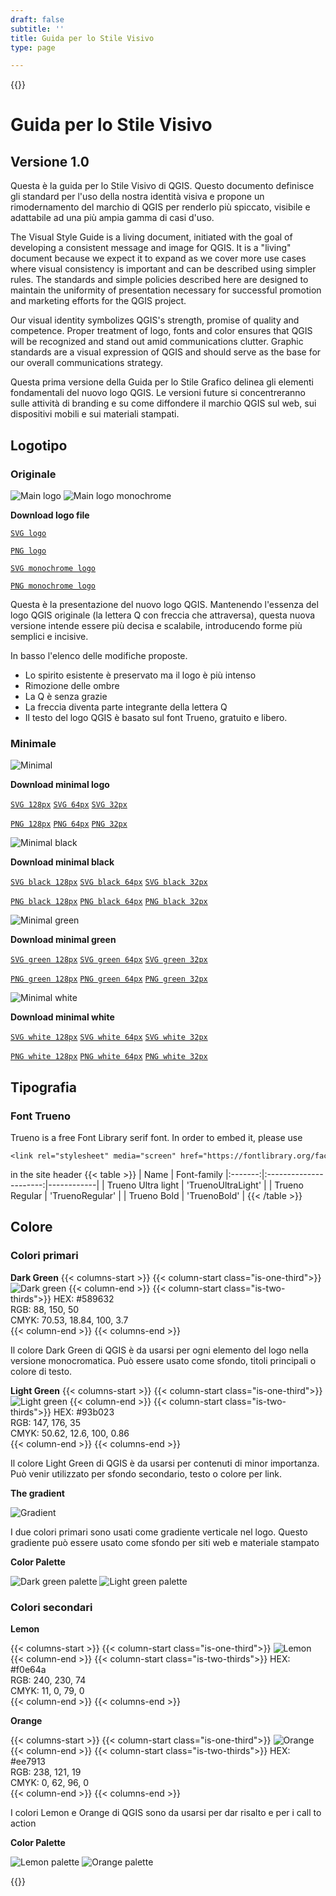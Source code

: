 ```yaml
---
draft: false
subtitle: ''
title: Guida per lo Stile Visivo
type: page

---
```

{{<content-start classes="content narrow" >}}
# Guida per lo Stile Visivo
## Versione 1.0
Questa è la guida per lo Stile Visivo di QGIS. Questo documento definisce gli standard per l'uso della nostra identità visiva e propone un rimodernamento del marchio di QGIS per renderlo più spiccato, visibile e adattabile ad una più ampia gamma di casi d'uso.

The Visual Style Guide is a living document, initiated with the goal of developing a consistent message and image for QGIS. It is a "living" document because we expect it to expand as we cover more use cases where visual consistency is important and can be described using simpler rules. The standards and simple policies described here are designed to maintain the uniformity of presentation necessary for successful promotion and marketing efforts for the QGIS project.

Our visual identity symbolizes QGIS's strength, promise of quality and competence. Proper treatment of logo, fonts and color ensures that QGIS will be recognized and stand out amid communications clutter. Graphic standards are a visual expression of QGIS and should serve as the base for our overall communications strategy.

Questa prima versione della Guida per lo Stile Grafico delinea gli elementi fondamentali del nuovo logo QGIS. Le versioni future si concentreranno sulle attività di branding e su come diffondere il marchio QGIS sul web, sui dispositivi mobili e sui materiali stampati.
## Logotipo
### Originale
![Main logo](visual/main_logo.png) ![Main logo monochrome](visual/main_logo_monochrome.png)

**Download logo file**

[`SVG logo`](visual/qgis-logo.svg)

[`PNG logo`](visual/qgis-logo.png)

[`SVG monochrome logo`](visual/qgis-logo-monochrome.svg)

[`PNG monochrome logo`](visual/qgis-logo-monochrome.png)

Questa è la presentazione del nuovo logo QGIS. Mantenendo l'essenza del logo QGIS originale (la lettera Q con freccia che attraversa), questa nuova versione intende essere più decisa e scalabile, introducendo forme più semplici e incisive.

In basso l'elenco delle modifiche proposte.
- Lo spirito esistente è preservato ma il logo è più intenso
- Rimozione delle ombre
- La Q è senza grazie
- La freccia diventa parte integrante della lettera Q
- Il testo del logo QGIS è basato sul font Trueno, gratuito e libero.

### Minimale
![Minimal](visual/minimal.png)

**Download minimal logo**

[`SVG 128px`](visual/qgis-icon128.svg) [`SVG 64px`](visual/qgis-icon64.svg) [`SVG 32px`](visual/qgis-icon32.svg)

[`PNG 128px`](visual/qgis-icon128.png) [`PNG 64px`](visual/qgis-icon64.png) [`PNG 32px`](visual/qgis-icon32.png)

![Minimal black](visual/minimal_black.png)

**Download minimal black**

[`SVG black 128px`](visual/qgis-icon-black128.svg) [`SVG black 64px`](visual/qgis-icon-black64.svg) [`SVG black 32px`](visual/qgis-icon-black32.svg)

[`PNG black 128px`](visual/qgis-icon-black128.png) [`PNG black 64px`](visual/qgis-icon-black64.png) [`PNG black 32px`](visual/qgis-icon-black32.png)

![Minimal green](visual/minimal_green.png)

**Download minimal green**

[`SVG green 128px`](visual/qgis-icon-green128.svg) [`SVG green 64px`](visual/qgis-icon-green64.svg) [`SVG green 32px`](visual/qgis-icon-green32.svg)

[`PNG green 128px`](visual/qgis-icon-green128.png) [`PNG green 64px`](visual/qgis-icon-green64.png) [`PNG green 32px`](visual/qgis-icon-green32.png)

![Minimal white](visual/minimal_white.png)

**Download minimal white**

[`SVG white 128px`](visual/qgis-icon-white128.svg) [`SVG white 64px`](visual/qgis-icon-white64.svg) [`SVG white 32px`](visual/qgis-icon-white32.svg)

[`PNG white 128px`](visual/qgis-icon-white128.png) [`PNG white 64px`](visual/qgis-icon-white64.png) [`PNG white 32px`](visual/qgis-icon-white32.png)
## Tipografia
### Font Trueno
Trueno is a free Font Library serif font. In order to embed it, please use
```
<link rel="stylesheet" media="screen" href="https://fontlibrary.org/face/trueno" type="text/css"/>
```
in the site header {{< table >}} | Name | Font-family |:-------:|:----------------------:|------------| | Trueno Ultra light | 'TruenoUltraLight' | | Trueno Regular | 'TruenoRegular' | | Trueno Bold | 'TruenoBold' | {{< /table >}}
## Colore
### Colori primari
**Dark Green** {{< columns-start >}} {{< column-start class="is-one-third">}} ![Dark green](visual/dark_green.png) {{< column-end >}} {{< column-start class="is-two-thirds">}} HEX: #589632<br />RGB: 88, 150, 50<br />CMYK: 70.53, 18.84, 100, 3.7<br />{{< column-end >}} {{< columns-end >}}

Il colore Dark Green di QGIS è da usarsi per ogni elemento del logo nella versione monocromatica. Può essere usato come sfondo, titoli principali o colore di testo.

**Light Green** {{< columns-start >}} {{< column-start class="is-one-third">}} ![Light green](visual/light_green.png) {{< column-end >}} {{< column-start class="is-two-thirds">}} HEX: #93b023<br />RGB: 147, 176, 35<br />CMYK: 50.62, 12.6, 100, 0.86<br />{{< column-end >}} {{< columns-end >}}

Il colore Light Green di QGIS è da usarsi per contenuti di minor importanza. Può venir utilizzato per sfondo secondario, testo o colore per link.

**The gradient**

![Gradient](visual/gradient.png)

I due colori primari sono usati come gradiente verticale nel logo. Questo gradiente può essere usato come sfondo per siti web e materiale stampato

**Color Palette**

![Dark green palette](visual/dark_green_palette.png) ![Light green palette](visual/light_green_palette.png)
### Colori secondari
**Lemon**

{{< columns-start >}} {{< column-start class="is-one-third">}} ![Lemon](visual/lemon.png) {{< column-end >}} {{< column-start class="is-two-thirds">}} HEX: #f0e64a<br />RGB: 240, 230, 74<br />CMYK: 11, 0, 79, 0<br />{{< column-end >}} {{< columns-end >}}

**Orange**

{{< columns-start >}} {{< column-start class="is-one-third">}} ![Orange](visual/orange.png) {{< column-end >}} {{< column-start class="is-two-thirds">}} HEX: #ee7913<br />RGB: 238, 121, 19<br />CMYK: 0, 62, 96, 0<br />{{< column-end >}} {{< columns-end >}}

I colori Lemon e Orange di QGIS sono da usarsi per dar risalto e per i call to action

**Color Palette**

![Lemon palette](visual/lemon_palette.png) ![Orange palette](visual/orange_palette.png)

{{<content-end >}}
